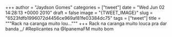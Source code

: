 
+++
author = "Jaydson Gomes"
categories = ["tweet"]
date = "Wed Jun 02 14:28:13 +0000 2010"
draft = false
image = "{TWEET_IMAGE}"
slug = "6523fdfb1996072d4456ce969af81fe03384dc75"
tags = ["tweet"]
title = """Rack na caranga muito lou..."""
+++
Rack na caranga muito louca pra dar banda \,,/ #Replicantes na @IpanemaFM muito bom
